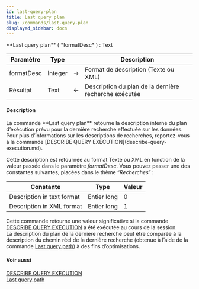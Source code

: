 ```yaml
---
id: last-query-plan
title: Last query plan
slug: /commands/last-query-plan
displayed_sidebar: docs
---
```


<!--REF #_command_.Last query plan.Syntax-->**Last query plan** ( *formatDesc* ) : Text<!-- END REF-->
<!--REF #_command_.Last query plan.Params-->
| Paramètre | Type |  | Description |
| --- | --- | --- | --- |
| formatDesc | Integer | &#8594;  | Format de description (Texte ou XML) |
| Résultat | Text | &#8592; | Description du plan de la dernière recherche exécutée |

<!-- END REF-->

#### Description 

<!--REF #_command_.Last query plan.Summary-->La commande **Last query plan** retourne la description interne du plan d’exécution prévu pour la dernière recherche effectuée sur les données.<!-- END REF--> Pour plus d’informations sur les descriptions de recherches, reportez-vous à la commande [DESCRIBE QUERY EXECUTION](describe-query-execution.md). 

Cette description est retournée au format Texte ou XML en fonction de la valeur passée dans le paramètre *formatDesc*. Vous pouvez passer une des constantes suivantes, placées dans le thème “*Recherches*” : 

| Constante                  | Type        | Valeur |
| -------------------------- | ----------- | ------ |
| Description in text format | Entier long | 0      |
| Description in XML format  | Entier long | 1      |

Cette commande retourne une valeur significative si la commande [DESCRIBE QUERY EXECUTION](describe-query-execution.md) a été exécutée au cours de la session.   
La description du plan de la dernière recherche peut être comparée à la description du chemin réel de la dernière recherche (obtenue à l’aide de la commande [Last query path](last-query-path.md)) à des fins d’optimisations.

#### Voir aussi 

[DESCRIBE QUERY EXECUTION](describe-query-execution.md)  
[Last query path](last-query-path.md)  